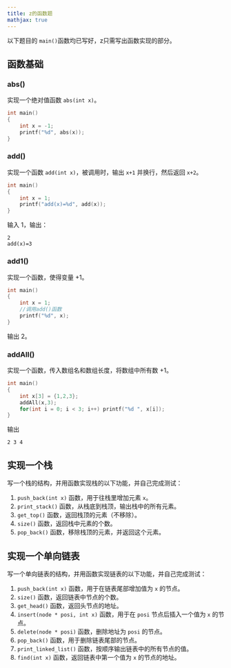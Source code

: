 ```yaml
---
title: z的函数题
mathjax: true
---
```


以下题目的 `main()`函数均已写好，z只需写出函数实现的部分。

## 函数基础

### abs()

实现一个绝对值函数 `abs(int x)`。

```c++
int main()
{
    int x = -1;
    printf("%d", abs(x));
}
```

### add()

实现一个函数 `add(int x)`，被调用时，输出 `x+1` 并换行，然后返回 `x+2`。

```c++
int main()
{
    int x = 1;
    printf("add(x)=%d", add(x));
}
```

输入 1，输出：

```
2
add(x)=3
```

### add1()

实现一个函数，使得变量 +1。

```c++
int main()
{
    int x = 1;
    //调用add()函数
    printf("%d", x);
}
```

输出 2。

### addAll()

实现一个函数，传入数组名和数组长度，将数组中所有数 +1。

```c++
int main()
{
    int x[3] = {1,2,3};
    addAll(x,3);
    for(int i = 0; i < 3; i++) printf("%d ", x[i]);
}
```

输出

```
2 3 4
```

## 实现一个栈

写一个栈的结构，并用函数实现栈的以下功能，并自己完成测试：

1. `push_back(int x)` 函数，用于往栈里增加元素 `x`。
2. `print_stack()` 函数，从栈底到栈顶，输出栈中的所有元素。
3. `get_top()` 函数，返回栈顶的元素（不移除）。
4. `size()` 函数，返回栈中元素的个数。
5. `pop_back()` 函数，移除栈顶的元素，并返回这个元素。

## 实现一个单向链表

写一个单向链表的结构，并用函数实现链表的以下功能，并自己完成测试：

1. `push_back(int x)` 函数，用于在链表尾部增加值为 `x` 的节点。
2. `size()` 函数，返回链表中节点的个数。
3. `get_head()` 函数，返回头节点的地址。
4. `insert(node * posi, int x)` 函数，用于在 `posi` 节点后插入一个值为 `x` 的节点。
5. `delete(node * posi)` 函数，删除地址为 `posi` 的节点。
6. `pop_back()` 函数，用于删除链表尾部的节点。
7. `print_linked_list()` 函数，按顺序输出链表中的所有节点的值。
8. `find(int x)` 函数，返回链表中第一个值为 `x` 的节点的地址。
